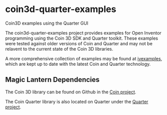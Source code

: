 # coin3d-quarter-examples
Coin3D examples using the Quarter GUI

The coin3d-quarter-examples project provides examples for Open Inventor programming using the Coin 3D SDK and Quarter toolkit.
These examples were tested against older versions of Coin and Quarter and may not be relavent to the current state of the
Coin 3D libraries.

A more comprehensive collection of examples may be found at [ivexamples](https://github.com/coin3d/ivexamples), which
are kept up to date with the latest Coin and Quarter technology.

## Magic Lantern Dependencies
The Coin 3D library can be found on Github in the [Coin project](https://github.com/coin3d/coin).

The Coin Quarter library is also located on Quarter under the [Quarter project](https://github.com/coin3d/quarter).
